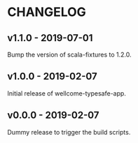 # CHANGELOG

## v1.1.0 - 2019-07-01

Bump the version of scala-fixtures to 1.2.0.

## v1.0.0 - 2019-02-07

Initial release of wellcome-typesafe-app.

## v0.0.0 - 2019-02-07

Dummy release to trigger the build scripts.
